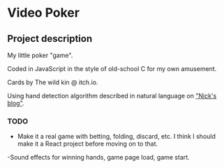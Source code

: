 # Video Poker

## Project description

My little poker "game".

Coded in JavaScript in the style of old-school C for my own amusement.

Cards by The wild kin @ itch.io.

Using hand detection algorithm described in natural language on ["Nick's blog"](https://nsayer.blogspot.com/2007/07/algorithm-for-evaluating-poker-hands.html).


### TODO

- Make it a real game with betting, folding, discard, etc. I think I should make it a React project before moving on to that.

-Sound effects for winning hands, game page load, game start.
